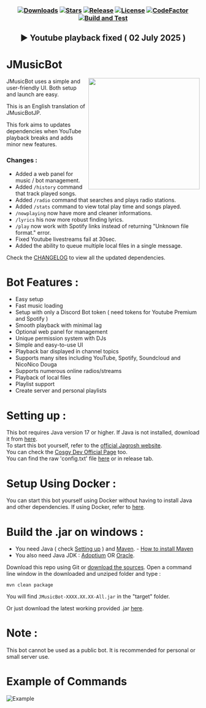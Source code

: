 <h3 align="center">

[![Downloads](https://img.shields.io/github/downloads/THOMZY/JMusicBot-JPtoEN/total.svg)](https://github.com/THOMZY/JMusicBot-JPtoEN/releases/latest)
[![Stars](https://img.shields.io/github/stars/THOMZY/JMusicBot-JPtoEN.svg)](https://github.com/THOMZY/JMusicBot-JPtoEN/stargazers)
[![Release](https://img.shields.io/github/release/THOMZY/JMusicBot-JPtoEN.svg)](https://github.com/THOMZY/JMusicBot-JPtoEN/releases/latest)
[![License](https://img.shields.io/github/license/THOMZY/JMusicBot-JPtoEN.svg)](https://github.com/THOMZY/JMusicBot-JPtoEN/blob/main/LICENSE)
[![CodeFactor](https://www.codefactor.io/repository/github/thomzy/jmusicbot-jptoen/badge/main)](https://www.codefactor.io/repository/github/thomzy/jmusicbot-jptoen/overview/main)
[![Build and Test](https://github.com/THOMZY/JMusicBot-JPtoEN/actions/workflows/release.yml/badge.svg)](https://github.com/THOMZY/JMusicBot-JPtoEN/actions/workflows/release.yml)
</h3>
<h2 align="center">▶️ Youtube playback fixed ( 02 July 2025 )</h2>


# JMusicBot
<img align="right" src="https://i.imgur.com/KA0s1mn.png" height="290">

JMusicBot uses a simple and user-friendly UI. Both setup and launch are easy.

This is an English translation of JMusicBotJP.

This fork aims to updates dependencies when YouTube playback breaks and adds minor new features.

### Changes :

* Added a web panel for music / bot management.  
* Added `/history` command that track played songs.  
* Added `/radio` command that searches and plays radio stations.  
* Added `/stats` command to view total play time and songs played.  
* `/nowplaying` now have more and cleaner informations.  
* `/lyrics` his now more robust finding lyrics. 
* `/play` now work with Spotify links instead of returning "Unknown file format." error.   
* Fixed Youtube livestreams fail at 30sec. 
* Added the ability to queue multiple local files in a single message.

Check the [CHANGELOG](https://github.com/THOMZY/JMusicBot-JPtoEN/blob/develop/CHANGELOG.md) to view all the updated dependencies.
  
# Bot Features :

* Easy setup
* Fast music loading
* Setup with only a Discord Bot token ( need tokens for Youtube Premium and Spotify )
* Smooth playback with minimal lag
* Optional web panel for management
* Unique permission system with DJs
* Simple and easy-to-use UI
* Playback bar displayed in channel topics
* Supports many sites including YouTube, Spotify, Soundcloud and NicoNico Douga
* Supports numerous online radios/streams
* Playback of local files
* Playlist support
* Create server and personal playlists

# Setting up :

This bot requires Java version 17 or higher.
If Java is not installed, download it from [here](https://www.oracle.com/jp/java/technologies/downloads/#java17).  
To start this bot yourself, refer to the [official Jagrosh website](https://jmusicbot.com/setup/).  
You can check the [Cosgy Dev Official Page](https://www.cosgy.dev/2019/09/06/jmusicbot-setup/) too.  
You can find the raw 'config.txt' file [here](https://raw.githubusercontent.com/THOMZY/JMusicBot-JPtoEN/refs/heads/develop/src/main/resources/reference.conf) or in release tab.  

# Setup Using Docker :

You can start this bot yourself using Docker without having to install Java and other dependencies.
If using Docker, refer to [here](https://hub.docker.com/r/cyberrex/jmusicbot-jp).

# Build the .jar on windows :

* You need Java ( check [Setting up](https://github.com/THOMZY/JMusicBot-JPtoEN?tab=readme-ov-file#setting-up) ) and [Maven](https://maven.apache.org/download.cgi). - [How to install Maven](https://phoenixnap.com/kb/install-maven-windows)  
* You also need Java JDK : [Adoptium](https://adoptium.net/) OR [Oracle](https://www.oracle.com/java/technologies/downloads/?er=221886).
  
Download this repo using Git or [download the sources](https://github.com/THOMZY/JMusicBot-JPtoEN/archive/refs/heads/develop.zip).
Open a command line window in the downloaded and unziped folder and type :  
```
mvn clean package
```
You will find ```JMusicBot-XXXX.XX.XX-All.jar``` in the "target" folder. 
   
Or just download the latest working provided .jar [here](https://github.com/THOMZY/JMusicBot-JPtoEN/releases/latest).  
  
# Note :

This bot cannot be used as a public bot.
It is recommended for personal or small server use.  

# Example of Commands

![Example](https://i.imgur.com/y0WQd4V.gif)